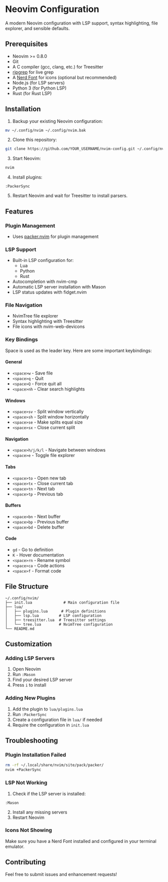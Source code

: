 # Neovim Configuration

A modern Neovim configuration with LSP support, syntax highlighting, file explorer, and sensible defaults.

## Prerequisites

- Neovim >= 0.8.0
- Git
- A C compiler (gcc, clang, etc.) for Treesitter
- [ripgrep](https://github.com/BurntSushi/ripgrep) for live grep
- A [Nerd Font](https://www.nerdfonts.com/) for icons (optional but recommended)
- Node.js (for LSP servers)
- Python 3 (for Python LSP)
- Rust (for Rust LSP)

## Installation

1. Backup your existing Neovim configuration:
```bash
mv ~/.config/nvim ~/.config/nvim.bak
```

2. Clone this repository:
```bash
git clone https://github.com/YOUR_USERNAME/nvim-config.git ~/.config/nvim
```

3. Start Neovim:
```bash
nvim
```

4. Install plugins:
```
:PackerSync
```

5. Restart Neovim and wait for Treesitter to install parsers.

## Features

### Plugin Management
- Uses [packer.nvim](https://github.com/wbthomason/packer.nvim) for plugin management

### LSP Support
- Built-in LSP configuration for:
  - Lua
  - Python
  - Rust
- Autocompletion with nvim-cmp
- Automatic LSP server installation with Mason
- LSP status updates with fidget.nvim

### File Navigation
- NvimTree file explorer
- Syntax highlighting with Treesitter
- File icons with nvim-web-devicons

### Key Bindings

Space is used as the leader key. Here are some important keybindings:

#### General
- `<space>w` - Save file
- `<space>q` - Quit
- `<space>Q` - Force quit all
- `<space>nh` - Clear search highlights

#### Windows
- `<space>sv` - Split window vertically
- `<space>sh` - Split window horizontally
- `<space>se` - Make splits equal size
- `<space>sx` - Close current split

#### Navigation
- `<space>h/j/k/l` - Navigate between windows
- `<space>e` - Toggle file explorer

#### Tabs
- `<space>to` - Open new tab
- `<space>tx` - Close current tab
- `<space>tn` - Next tab
- `<space>tp` - Previous tab

#### Buffers
- `<space>bn` - Next buffer
- `<space>bp` - Previous buffer
- `<space>bd` - Delete buffer

#### Code
- `gd` - Go to definition
- `K` - Hover documentation
- `<space>rn` - Rename symbol
- `<space>ca` - Code actions
- `<space>f` - Format code

## File Structure
```
~/.config/nvim/
├── init.lua              # Main configuration file
├── lua/
│   ├── plugins.lua      # Plugin definitions
│   ├── lsp.lua         # LSP configuration
│   ├── treesitter.lua  # Treesitter settings
│   └── tree.lua        # NvimTree configuration
└── README.md
```

## Customization

### Adding LSP Servers
1. Open Neovim
2. Run `:Mason`
3. Find your desired LSP server
4. Press `i` to install

### Adding New Plugins
1. Add the plugin to `lua/plugins.lua`
2. Run `:PackerSync`
3. Create a configuration file in `lua/` if needed
4. Require the configuration in `init.lua`

## Troubleshooting

### Plugin Installation Failed
```bash
rm -rf ~/.local/share/nvim/site/pack/packer/
nvim +PackerSync
```

### LSP Not Working
1. Check if the LSP server is installed:
```
:Mason
```
2. Install any missing servers
3. Restart Neovim

### Icons Not Showing
Make sure you have a Nerd Font installed and configured in your terminal emulator.

## Contributing

Feel free to submit issues and enhancement requests! 